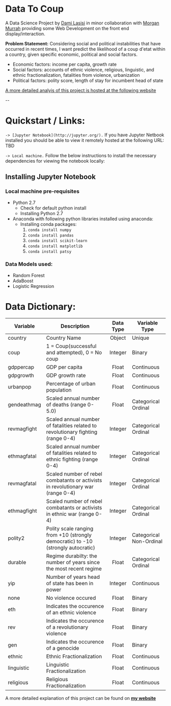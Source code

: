 # Data To Coup


A Data Science Project by [Dami Lasisi](http://lolalasisi.wixsite.com/mysite) in minor collaboration with [Morgan Murrah](https://www.github.com/airbr) providing some Web Development on the front end display/interaction.

 <b>Problem Statement:</b> Considering social and political instabilities that have occurred in recent times, I want predict the likelihood of a coup d'etat within a country, given specific economic, political and social factors.

- Economic factors: income per capita, growth rate
- Social factors: accounts of ethnic violence, religious, linguistic, and ethnic fractionalization, fatalities from 
  violence, urbanization
- Political factors: polity score, length of stay for incumbent head of state

[A more detailed analyis of this project is hosted at the following website](http://lolalasisi.wixsite.com/mysite/data-to-coup)

--

# Quickstart / Links:

`-> [Jupyter Notebook](http://jupyter.org/).` 
If you have Jupyter Netbook installed you should be able to view it remotely hosted at the following URL: TBD

`-> Local machine.`
Follow the below instructions to install the necessary dependencies for viewing the notebook locally:

<!--`-> Visualizations.`
See the source code behind the visualizations in the following snippets-->

## Installing Jupyter Notebook

### Local machine pre-requisites

* Python 2.7 
	* Check for default python install 
	* Installing Python 2.7
* Anaconda with following python libraries installed using anaconda:
	* Installing conda packages:
		1. `conda install numpy`
		2. `conda install pandas`
		3. `conda install scikit-learn`
		4. `conda install matplotlib`
		5. `conda install patsy`

### Data Models used:
- Random Forest
- AdaBoost
- Logistic Regression

<!--<b>Problem Statement:</b> Considering social and political instabilities that have occurred in recent times, I want predict the likelihood of a coup d'etat within a country, given specific economic, political and social factors.

- Economic factors: income per capita, growth rate
- Social factors: accounts of ethnic violence, religious, linguistic, and ethnic fractionalization, fatalities from 
  violence, urbanization
- Political factors: polity score, length of stay for incumbent head of state
-->

# Data Dictionary:

| Variable | Description | Data Type | Variable Type |
| --- | --- | :---: | --- |
| country | Country Name | Object | Unique |
| coup | 1 = Coup(successful and attempted), 0 = No coup | Integer | Binary |
| gdppercap | GDP per capita | Float | Continuous |
| gdpgrowth | GDP growth rate | Float | Continuous |
| urbanpop | Percentage of urban population | Float | Continuous |
| gendeathmag |Scaled annual number of deaths (range 0-5.0) | Float | Categorical Ordinal |
| revmagfight |Scaled annual number of fatalities related to revolutionary fighting (range 0-4) | Integer | Categorical Ordinal |
| ethmagfatal |Scaled annual number of fatalities related to ethnic fighting (range 0-4)|Integer | Categorical Ordinal |
| revmagfatal |Scaled number of rebel combatants or activists in revolutionary war (range 0-4) | Integer | Categorical Ordinal |
| ethmagfight |Scaled number of rebel combatants or activists in ethnic war (range 0-4) | Integer | Categorical Ordinal |
| polity2 |Polity scale ranging from +10 (strongly democratic) to -10 (strongly autocratic) | Integer | Categorical Non-Ordinal |
| durable |Regime durabilty: the number of years since the most recent regime | Float | Categorical Ordinal |
| yip | Number of years head of state has been in power | Integer | Continuous |
| none | No violence occured | Float | Binary |
| eth | Indicates the occurence of an ethnic violence | Float | Binary |
| rev | Indicates the occurence of a revolutionary violence | Float | Binary |
| gen | Indicates the occurence of a genocide | Float | Binary |
| ethnic | Ethnic Fractionalization | Float | Continuous |
| linguistic | Linguistic Fractionalization|  Float | Continuous |
| religious | Religious Fractionalization | Float | Continuous |


A more detailed explanation of this project can be found on **[my website](http://lolalasisi.wixsite.com/mysite/data-to-coup)**

